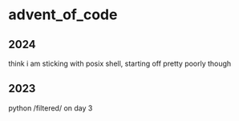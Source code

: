 # advent_of_code

## 2024
think i am sticking with posix shell, starting off pretty poorly though

## 2023
python
/filtered/ on day 3
